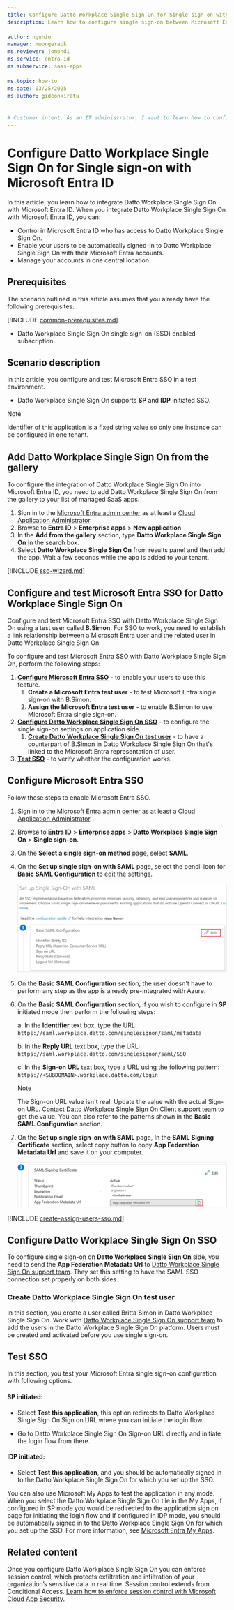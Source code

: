 ```yaml
---
title: Configure Datto Workplace Single Sign On for Single sign-on with Microsoft Entra ID
description: Learn how to configure single sign-on between Microsoft Entra ID and Datto Workplace Single Sign On.

author: nguhiu
manager: mwongerapk
ms.reviewer: jomondi
ms.service: entra-id
ms.subservice: saas-apps

ms.topic: how-to
ms.date: 03/25/2025
ms.author: gideonkiratu


# Customer intent: As an IT administrator, I want to learn how to configure single sign-on between Microsoft Entra ID and Datto Workplace Single Sign On so that I can control who has access to Datto Workplace Single Sign On, enable automatic sign-in with Microsoft Entra accounts, and manage my accounts in one central location.
---
```


# Configure Datto Workplace Single Sign On for Single sign-on with Microsoft Entra ID

In this article,  you learn how to integrate Datto Workplace Single Sign On with Microsoft Entra ID. When you integrate Datto Workplace Single Sign On with Microsoft Entra ID, you can:

* Control in Microsoft Entra ID who has access to Datto Workplace Single Sign On.
* Enable your users to be automatically signed-in to Datto Workplace Single Sign On with their Microsoft Entra accounts.
* Manage your accounts in one central location.

## Prerequisites

The scenario outlined in this article assumes that you already have the following prerequisites:

[!INCLUDE [common-prerequisites.md](~/identity/saas-apps/includes/common-prerequisites.md)]
* Datto Workplace Single Sign On single sign-on (SSO) enabled subscription.

## Scenario description

In this article,  you configure and test Microsoft Entra SSO in a test environment.

* Datto Workplace Single Sign On supports **SP** and **IDP** initiated SSO.

> [!NOTE]
> Identifier of this application is a fixed string value so only one instance can be configured in one tenant.

## Add Datto Workplace Single Sign On from the gallery

To configure the integration of Datto Workplace Single Sign On into Microsoft Entra ID, you need to add Datto Workplace Single Sign On from the gallery to your list of managed SaaS apps.

1. Sign in to the [Microsoft Entra admin center](https://entra.microsoft.com) as at least a [Cloud Application Administrator](~/identity/role-based-access-control/permissions-reference.md#cloud-application-administrator).
1. Browse to **Entra ID** > **Enterprise apps** > **New application**.
1. In the **Add from the gallery** section, type **Datto Workplace Single Sign On** in the search box.
1. Select **Datto Workplace Single Sign On** from results panel and then add the app. Wait a few seconds while the app is added to your tenant.

 [!INCLUDE [sso-wizard.md](~/identity/saas-apps/includes/sso-wizard.md)]

<a name='configure-and-test-azure-ad-sso-for-datto-workplace-single-sign-on'></a>

## Configure and test Microsoft Entra SSO for Datto Workplace Single Sign On

Configure and test Microsoft Entra SSO with Datto Workplace Single Sign On using a test user called **B.Simon**. For SSO to work, you need to establish a link relationship between a Microsoft Entra user and the related user in Datto Workplace Single Sign On.

To configure and test Microsoft Entra SSO with Datto Workplace Single Sign On, perform the following steps:

1. **[Configure Microsoft Entra SSO](#configure-azure-ad-sso)** - to enable your users to use this feature.
    1. **Create a Microsoft Entra test user** - to test Microsoft Entra single sign-on with B.Simon.
    1. **Assign the Microsoft Entra test user** - to enable B.Simon to use Microsoft Entra single sign-on.
1. **[Configure Datto Workplace Single Sign On SSO](#configure-datto-workplace-single-sign-on-sso)** - to configure the single sign-on settings on application side.
    1. **[Create Datto Workplace Single Sign On test user](#create-datto-workplace-single-sign-on-test-user)** - to have a counterpart of B.Simon in Datto Workplace Single Sign On that's linked to the Microsoft Entra representation of user.
1. **[Test SSO](#test-sso)** - to verify whether the configuration works.

<a name='configure-azure-ad-sso'></a>

## Configure Microsoft Entra SSO

Follow these steps to enable Microsoft Entra SSO.

1. Sign in to the [Microsoft Entra admin center](https://entra.microsoft.com) as at least a [Cloud Application Administrator](~/identity/role-based-access-control/permissions-reference.md#cloud-application-administrator).
1. Browse to **Entra ID** > **Enterprise apps** > **Datto Workplace Single Sign On** > **Single sign-on**.
1. On the **Select a single sign-on method** page, select **SAML**.
1. On the **Set up single sign-on with SAML** page, select the pencil icon for **Basic SAML Configuration** to edit the settings.

   ![Edit Basic SAML Configuration](common/edit-urls.png)

1. On the **Basic SAML Configuration** section, the user doesn't have to perform any step as the app is already pre-integrated with Azure.

1. On the **Basic SAML Configuration** section, if you wish to configure in **SP** initiated mode then perform the following steps:

    a. In the **Identifier** text box, type the URL:
    `https://saml.workplace.datto.com/singlesignon/saml/metadata`

    b. In the **Reply URL** text box, type the URL:
    `https://saml.workplace.datto.com/singlesignon/saml/SSO`

    c. In the **Sign-on URL** text box, type a URL using the following pattern:
    `https://<SUBDOMAIN>.workplace.datto.com/login`

    > [!NOTE]
	> The Sign-on URL value isn't real. Update the value with the actual Sign-on URL. Contact [Datto Workplace Single Sign On Client support team](mailto:ms-sso-support@ot.soonr.com) to get the value. You can also refer to the patterns shown in the **Basic SAML Configuration** section.

1. On the **Set up single sign-on with SAML** page, In the **SAML Signing Certificate** section, select copy button to copy **App Federation Metadata Url** and save it on your computer.

	![The Certificate download link](common/copy-metadataurl.png)

<a name='create-an-azure-ad-test-user'></a>

[!INCLUDE [create-assign-users-sso.md](~/identity/saas-apps/includes/create-assign-users-sso.md)]

## Configure Datto Workplace Single Sign On SSO

To configure single sign-on on **Datto Workplace Single Sign On** side, you need to send the **App Federation Metadata Url** to [Datto Workplace Single Sign On support team](mailto:ms-sso-support@ot.soonr.com). They set this setting to have the SAML SSO connection set properly on both sides.

### Create Datto Workplace Single Sign On test user

In this section, you create a user called Britta Simon in Datto Workplace Single Sign On. Work with [Datto Workplace Single Sign On support team](mailto:ms-sso-support@ot.soonr.com) to add the users in the Datto Workplace Single Sign On platform. Users must be created and activated before you use single sign-on.

## Test SSO 

In this section, you test your Microsoft Entra single sign-on configuration with following options. 

#### SP initiated:

* Select **Test this application**, this option redirects to Datto Workplace Single Sign On Sign on URL where you can initiate the login flow.  

* Go to Datto Workplace Single Sign On Sign-on URL directly and initiate the login flow from there.

#### IDP initiated:

* Select **Test this application**, and you should be automatically signed in to the Datto Workplace Single Sign On for which you set up the SSO. 

You can also use Microsoft My Apps to test the application in any mode. When you select the Datto Workplace Single Sign On tile in the My Apps, if configured in SP mode you would be redirected to the application sign on page for initiating the login flow and if configured in IDP mode, you should be automatically signed in to the Datto Workplace Single Sign On for which you set up the SSO. For more information, see [Microsoft Entra My Apps](/azure/active-directory/manage-apps/end-user-experiences#azure-ad-my-apps).

## Related content

Once you configure Datto Workplace Single Sign On you can enforce session control, which protects exfiltration and infiltration of your organization’s sensitive data in real time. Session control extends from Conditional Access. [Learn how to enforce session control with Microsoft Cloud App Security](/cloud-app-security/proxy-deployment-aad).
